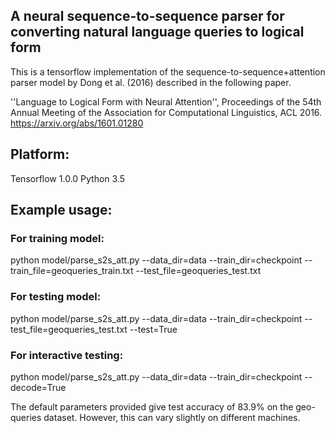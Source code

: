 ## A neural sequence-to-sequence parser for converting natural language queries to logical form

This is a tensorflow implementation of the sequence-to-sequence+attention parser model by Dong et al. (2016) described in the following paper.

''Language to Logical Form with Neural Attention'', Proceedings of the 54th Annual Meeting of the Association for Computational Linguistics, ACL 2016. https://arxiv.org/abs/1601.01280

## Platform:

Tensorflow 1.0.0
Python 3.5

## Example usage:

### For training model:
 
python model/parse_s2s_att.py --data_dir=data --train_dir=checkpoint --train_file=geoqueries_train.txt --test_file=geoqueries_test.txt

### For testing model:

python model/parse_s2s_att.py --data_dir=data --train_dir=checkpoint --test_file=geoqueries_test.txt --test=True

### For interactive testing:

python model/parse_s2s_att.py --data_dir=data --train_dir=checkpoint --decode=True

The default parameters provided give test accuracy of 83.9% on the geo-queries dataset. However, this can vary slightly on different machines.


